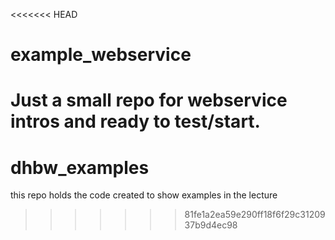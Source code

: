 <<<<<<< HEAD
# example_webservice
Just a small repo for webservice intros and ready to test/start.
=======
# dhbw_examples
this repo holds the code created to show examples in the lecture 
>>>>>>> 81fe1a2ea59e290ff18f6f29c3120937b9d4ec98
